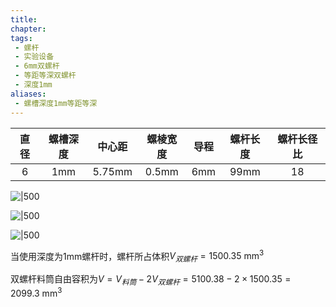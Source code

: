 ```yaml
---
title: 
chapter:
tags: 
 - 螺杆
 - 实验设备
 - 6mm双螺杆
 - 等距等深双螺杆
 - 深度1mm
aliases:
 - 螺槽深度1mm等距等深
---
```


| 直径 | 螺槽深度 | 中心距 | 螺棱宽度 | 导程 | 螺杆长度 | 螺杆长径比 |
|:----:|:--------:|:------:|:--------:|:----:|:--------:|:----------:|
|  6   |  1mm   | 5.75mm |  0.5mm   | 6mm  |   99mm   |     18     |


![|500](D:\obsidian\900-附件\螺槽深度1mm等距等深螺杆_模型图.JPG)

![|500](D:\obsidian\900-附件\螺槽深度1mm等距等深螺杆_实物图.JPG)

![|500](https://pic7.58cdn.com.cn/nowater/webim/big/n_v213b4db840cfe4bfbb6475eda97abe473.png)

当使用深度为$1 \mathrm{mm}$螺杆时，螺杆所占体积$V_{双螺杆} =  1500.35 \ \mathrm{mm^3}$

双螺杆料筒自由容积为$V=V_{料筒}-2V_{双螺杆}=5100.38-2 \times 1500.35 = 2099.3 \ \mathrm{mm^3}$

